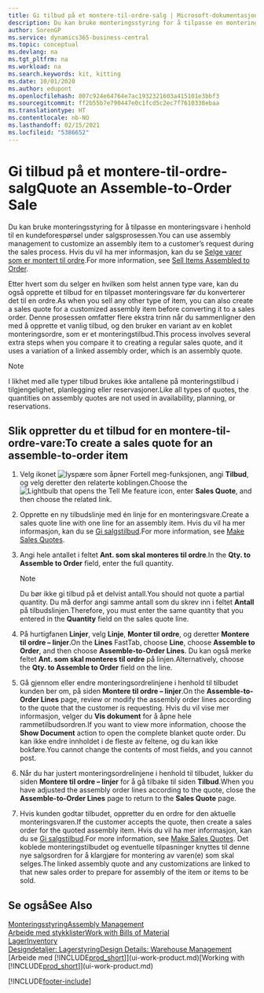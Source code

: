 ```yaml
---
title: Gi tilbud på et montere-til-ordre-salg | Microsoft-dokumentasjon
description: Du kan bruke monteringsstyring for å tilpasse en monteringsvare i henhold til en kundeforespørsel under salgsprosessen.
author: SorenGP
ms.service: dynamics365-business-central
ms.topic: conceptual
ms.devlang: na
ms.tgt_pltfrm: na
ms.workload: na
ms.search.keywords: kit, kitting
ms.date: 10/01/2020
ms.author: edupont
ms.openlocfilehash: 807c924e64764e7ac1932321603a415101e3bbf3
ms.sourcegitcommit: ff2b55b7e790447e0c1fcd5c2ec7f7610338ebaa
ms.translationtype: HT
ms.contentlocale: nb-NO
ms.lasthandoff: 02/15/2021
ms.locfileid: "5386652"
---
```

# <a name="quote-an-assemble-to-order-sale"></a><span data-ttu-id="f45e1-103">Gi tilbud på et montere-til-ordre-salg</span><span class="sxs-lookup"><span data-stu-id="f45e1-103">Quote an Assemble-to-Order Sale</span></span>
<span data-ttu-id="f45e1-104">Du kan bruke monteringsstyring for å tilpasse en monteringsvare i henhold til en kundeforespørsel under salgsprosessen.</span><span class="sxs-lookup"><span data-stu-id="f45e1-104">You can use assembly management to customize an assembly item to a customer’s request during the sales process.</span></span> <span data-ttu-id="f45e1-105">Hvis du vil ha mer informasjon, kan du se [Selge varer som er montert til ordre](assembly-how-to-sell-items-assembled-to-order.md).</span><span class="sxs-lookup"><span data-stu-id="f45e1-105">For more information, see [Sell Items Assembled to Order](assembly-how-to-sell-items-assembled-to-order.md).</span></span>  

<span data-ttu-id="f45e1-106">Etter hvert som du selger en hvilken som helst annen type vare, kan du også opprette et tilbud for en tilpasset monteringsvare før du konverterer det til en ordre.</span><span class="sxs-lookup"><span data-stu-id="f45e1-106">As when you sell any other type of item, you can also create a sales quote for a customized assembly item before converting it to a sales order.</span></span> <span data-ttu-id="f45e1-107">Denne prosessen omfatter flere ekstra trinn når du sammenligner den med å opprette et vanlig tilbud, og den bruker en variant av en koblet monteringsordre, som er et monteringstilbud.</span><span class="sxs-lookup"><span data-stu-id="f45e1-107">This process involves several extra steps when you compare it to creating a regular sales quote, and it uses a variation of a linked assembly order, which is an assembly quote.</span></span>

> [!NOTE]  
>  <span data-ttu-id="f45e1-108">I likhet med alle typer tilbud brukes ikke antallene på monteringstilbud i tilgjengelighet, planlegging eller reservasjoner.</span><span class="sxs-lookup"><span data-stu-id="f45e1-108">Like all types of quotes, the quantities on assembly quotes are not used in availability, planning, or reservations.</span></span>  

## <a name="to-create-a-sales-quote-for-an-assemble-to-order-item"></a><span data-ttu-id="f45e1-109">Slik oppretter du et tilbud for en montere-til-ordre-vare:</span><span class="sxs-lookup"><span data-stu-id="f45e1-109">To create a sales quote for an assemble-to-order item</span></span>  
1.  <span data-ttu-id="f45e1-110">Velg ikonet ![lyspære som åpner Fortell meg-funksjonen](media/ui-search/search_small.png "Fortell hva du vil gjøre"), angi **Tilbud**, og velg deretter den relaterte koblingen.</span><span class="sxs-lookup"><span data-stu-id="f45e1-110">Choose the ![Lightbulb that opens the Tell Me feature](media/ui-search/search_small.png "Tell me what you want to do") icon, enter **Sales Quote**, and then choose the related link.</span></span>  
2.  <span data-ttu-id="f45e1-111">Opprette en ny tilbudslinje med én linje for en monteringsvare.</span><span class="sxs-lookup"><span data-stu-id="f45e1-111">Create a sales quote line with one line for an assembly item.</span></span> <span data-ttu-id="f45e1-112">Hvis du vil ha mer informasjon, kan du se [Gi salgstilbud](sales-how-make-offers.md).</span><span class="sxs-lookup"><span data-stu-id="f45e1-112">For more information, see [Make Sales Quotes](sales-how-make-offers.md).</span></span>  
3.  <span data-ttu-id="f45e1-113">Angi hele antallet i feltet **Ant. som skal monteres til ordre**.</span><span class="sxs-lookup"><span data-stu-id="f45e1-113">In the **Qty. to Assemble to Order** field, enter the full quantity.</span></span>

    > [!NOTE]  
    >  <span data-ttu-id="f45e1-114">Du bør ikke gi tilbud på et delvist antall.</span><span class="sxs-lookup"><span data-stu-id="f45e1-114">You should not quote a partial quantity.</span></span> <span data-ttu-id="f45e1-115">Du må derfor angi samme antall som du skrev inn i feltet **Antall** på tilbudslinjen.</span><span class="sxs-lookup"><span data-stu-id="f45e1-115">Therefore, you must enter the same quantity that you entered in the **Quantity** field on the sales quote line.</span></span>  

4.  <span data-ttu-id="f45e1-116">På hurtigfanen **Linjer**, velg **Linje**, **Monter til ordre**, og deretter **Montere til ordre – linjer**.</span><span class="sxs-lookup"><span data-stu-id="f45e1-116">On the **Lines** FastTab, choose **Line**, choose **Assemble to Order**, and then choose **Assemble-to-Order Lines**.</span></span> <span data-ttu-id="f45e1-117">Du kan også merke feltet **Ant. som skal monteres til ordre** på linjen.</span><span class="sxs-lookup"><span data-stu-id="f45e1-117">Alternatively, choose the **Qty. to Assemble to Order** field on the line.</span></span>  
5.  <span data-ttu-id="f45e1-118">Gå gjennom eller endre monteringsordrelinjene i henhold til tilbudet kunden ber om, på siden **Montere til ordre – linjer**.</span><span class="sxs-lookup"><span data-stu-id="f45e1-118">On the **Assemble-to-Order Lines** page, review or modify the assembly order lines according to the quote that the customer is requesting.</span></span> <span data-ttu-id="f45e1-119">Hvis du vil vise mer informasjon, velger du **Vis dokument** for å åpne hele rammetilbudsordren.</span><span class="sxs-lookup"><span data-stu-id="f45e1-119">If you want to view more information, choose the **Show Document** action to open the complete blanket quote order.</span></span> <span data-ttu-id="f45e1-120">Du kan ikke endre innholdet i de fleste av feltene, og du kan ikke bokføre.</span><span class="sxs-lookup"><span data-stu-id="f45e1-120">You cannot change the contents of most fields, and you cannot post.</span></span>  
6.  <span data-ttu-id="f45e1-121">Når du har justert monteringsordrelinjene i henhold til tilbudet, lukker du siden **Montere til ordre – linjer** for å gå tilbake til siden **Tilbud**.</span><span class="sxs-lookup"><span data-stu-id="f45e1-121">When you have adjusted the assembly order lines according to the quote, close the **Assemble-to-Order Lines** page to return to the **Sales Quote** page.</span></span>  
7.  <span data-ttu-id="f45e1-122">Hvis kunden godtar tilbudet, oppretter du en ordre for den aktuelle monteringsvaren.</span><span class="sxs-lookup"><span data-stu-id="f45e1-122">If the customer accepts the quote, then create a sales order for the quoted assembly item.</span></span> <span data-ttu-id="f45e1-123">Hvis du vil ha mer informasjon, kan du se [Gi salgstilbud](sales-how-make-offers.md).</span><span class="sxs-lookup"><span data-stu-id="f45e1-123">For more information, see [Make Sales Quotes](sales-how-make-offers.md).</span></span> <span data-ttu-id="f45e1-124">Det koblede monteringstilbudet og eventuelle tilpasninger knyttes til denne nye salgsordren for å klargjøre for montering av varen(e) som skal selges.</span><span class="sxs-lookup"><span data-stu-id="f45e1-124">The linked assembly quote and any customizations are linked to that new sales order to prepare for assembly of the item or items to be sold.</span></span>  

## <a name="see-also"></a><span data-ttu-id="f45e1-125">Se også</span><span class="sxs-lookup"><span data-stu-id="f45e1-125">See Also</span></span>  
[<span data-ttu-id="f45e1-126">Monteringsstyring</span><span class="sxs-lookup"><span data-stu-id="f45e1-126">Assembly Management</span></span>](assembly-assemble-items.md)  
[<span data-ttu-id="f45e1-127">Arbeide med stykklister</span><span class="sxs-lookup"><span data-stu-id="f45e1-127">Work with Bills of Material</span></span>](inventory-how-work-BOMs.md)  
[<span data-ttu-id="f45e1-128">Lager</span><span class="sxs-lookup"><span data-stu-id="f45e1-128">Inventory</span></span>](inventory-manage-inventory.md)  
[<span data-ttu-id="f45e1-129">Designdetaljer: Lagerstyring</span><span class="sxs-lookup"><span data-stu-id="f45e1-129">Design Details: Warehouse Management</span></span>](design-details-warehouse-management.md)  
<span data-ttu-id="f45e1-130">[Arbeide med [!INCLUDE[prod_short](includes/prod_short.md)]](ui-work-product.md)</span><span class="sxs-lookup"><span data-stu-id="f45e1-130">[Working with [!INCLUDE[prod_short](includes/prod_short.md)]](ui-work-product.md)</span></span>


[!INCLUDE[footer-include](includes/footer-banner.md)]